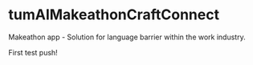 # tumAIMakeathonCraftConnect
Makeathon app - Solution for language barrier within the work industry.

First test push!